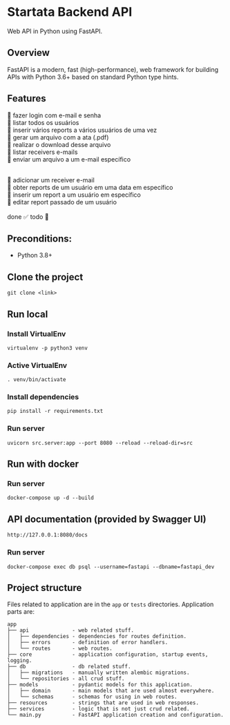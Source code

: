 # Startata Backend API

Web API in Python using FastAPI.

## Overview

FastAPI is a modern, fast (high-performance), web framework for building APIs with Python 3.6+ based on standard Python type hints.

## Features

:black_square_button:   fazer login com e-mail e senha  <br />
:black_square_button:   listar todos os usuários <br />
:black_square_button:   inserir vários reports a vários usuários de uma vez <br />
:black_square_button:   gerar um arquivo com a ata (.pdf) <br />
:black_square_button:   realizar o download desse arquivo <br />
:black_square_button:   listar receivers e-mails <br />
:black_square_button:   enviar um arquivo a um e-mail específico <br />
 <br />

:black_square_button:   adicionar um receiver e-mail  <br />
:black_square_button:   obter reports de um usuário em uma data em específico <br />
:black_square_button:   inserir um report a um usuário em específico <br />
:black_square_button:   editar report passado de um usuário <br />
 <br />
done	:white_check_mark: todo	:black_square_button:
## Preconditions:

- Python 3.8+

## Clone the project

```
git clone <link>
```

## Run local


### Install VirtualEnv

```
virtualenv -p python3 venv
```
### Active VirtualEnv

```
. venv/bin/activate
```
### Install dependencies

```
pip install -r requirements.txt
```

### Run server

```
uvicorn src.server:app --port 8080 --reload --reload-dir=src
```

## Run with docker

### Run server

```
docker-compose up -d --build
```

## API documentation (provided by Swagger UI)

```
http://127.0.0.1:8080/docs
```

### Run server

```
docker-compose exec db psql --username=fastapi --dbname=fastapi_dev
```


## Project structure

Files related to application are in the ``app`` or ``tests`` directories.
Application parts are:


    app
    ├── api              - web related stuff.
    │   ├── dependencies - dependencies for routes definition.
    │   ├── errors       - definition of error handlers.
    │   └── routes       - web routes.
    ├── core             - application configuration, startup events, logging.
    ├── db               - db related stuff.
    │   ├── migrations   - manually written alembic migrations.
    │   └── repositories - all crud stuff.
    ├── models           - pydantic models for this application.
    │   ├── domain       - main models that are used almost everywhere.
    │   └── schemas      - schemas for using in web routes.
    ├── resources        - strings that are used in web responses.
    ├── services         - logic that is not just crud related.
    └── main.py          - FastAPI application creation and configuration.